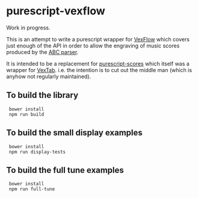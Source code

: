 purescript-vexflow
==================

Work in progress.

This is an attempt to write a purescript wrapper for [VexFlow](http://www.vexflow.com/) which covers just enough of the API in order to allow the engraving of music scores produced by the [ABC parser](https://github.com/newlandsvalley/purescript-abc-parser).

It is intended to be a replacement for [purescript-scores](https://github.com/newlandsvalley/purescript-scores) which itself was a wrapper for [VexTab](http://www.vexflow.com/vextab). i.e. the intention is to cut out the middle man (which is anyhow not regularly maintained).

To build the library
--------------------

     bower install
     npm run build

To build the small display examples
-----------------------------------
     bower install
     npm run display-tests

To build the full tune examples
-----------------------------------
     bower install
     npm run full-tune
